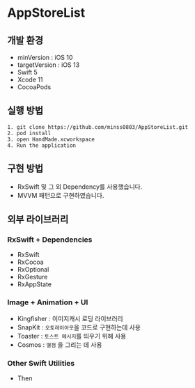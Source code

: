 # AppStoreList

## 개발 환경
- minVersion : iOS 10
- targetVersion : iOS 13
- Swift 5
- Xcode 11
- CocoaPods

## 실행 방법
```
1. git clone https://github.com/minss0803/AppStoreList.git
2. pod install
3. open HandMade.xcworkspace
4. Run the application
```

## 구현 방법
- RxSwift 및 그 외 Dependency를 사용했습니다.
- MVVM 패턴으로 구현하였습니다.

## 외부 라이브러리
### RxSwift + Dependencies
- RxSwift
- RxCocoa
- RxOptional
- RxGesture
- RxAppState

### Image + Animation + UI
- Kingfisher : 이미지캐시 로딩 라이브러리
- SnapKit : `오토레이아웃`을 코드로 구현하는데 사용
- Toaster : `토스트 메시지`를 띄우기 위해 사용
- Cosmos : `별점` 을 그리는 데 사용

### Other Swift Utilities
- Then

